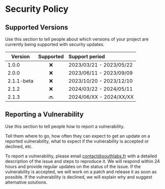 # Security Policy

## Supported Versions

Use this section to tell people about which versions of your project are
currently being supported with security updates.

| Version    | Supported | Support period          |
|------------|:---------:|:------------------------|
| 1.0.0      |    :x:    | 2023/03/21 - 2023/05/22 |
| 2.0.0      |    :x:    | 2023/06/11 - 2023/09/09 |
| 2.1.1-beta |    :x:    | 2023/10/20 - 2023/12/10 |
| 2.1.2      |    :x:    | 2024/03/22 - 2024/05/11 |
| 2.1.3      |  :soon:   | 2024/06/XX - 2024/XX/XX |

## Reporting a Vulnerability

Use this section to tell people how to report a vulnerability.

Tell them where to go, how often they can expect to get an update on a
reported vulnerability, what to expect if the vulnerability is accepted or
declined, etc.

To report a vulnerability, please email contact@southlabs.fr with a detailed description of the issue and steps to reproduce it. We will respond within 24 hours and provide regular updates on the status of the issue. If the vulnerability is accepted, we will work on a patch and release it as soon as possible. If the vulnerability is declined, we will explain why and suggest alternative solutions.

